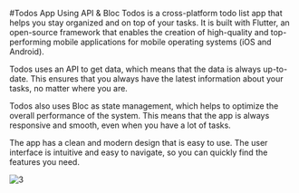 #Todos App Using API & Bloc
Todos is a cross-platform todo list app that helps you stay organized and on top of your tasks. 
It is built with Flutter, an open-source framework that enables the creation of high-quality and 
top-performing mobile applications for mobile operating systems (iOS and Android).

Todos uses an API to get data, which means that the data is always up-to-date. 
This ensures that you always have the latest information about your tasks, 
no matter where you are.

Todos also uses Bloc as state management, which helps to optimize the overall performance 
of the system. This means that the app is always responsive and smooth, even when you have 
a lot of tasks.

The app has a clean and modern design that is easy to use. The user interface is intuitive 
and easy to navigate, so you can quickly find the features you need.

![3](https://github.com/Febrovic/TodosApp/assets/65548328/7ef682bf-f2df-4cd5-a312-2a2eff65c28b)
